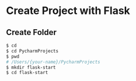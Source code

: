 # Create Project with Flask

## Create Folder
```bash
$ cd
$ cd PycharmProjects
$ pwd
# /Users/{your-name}/PycharmProjects
$ mkdir flask-start
$ cd flask-start
```